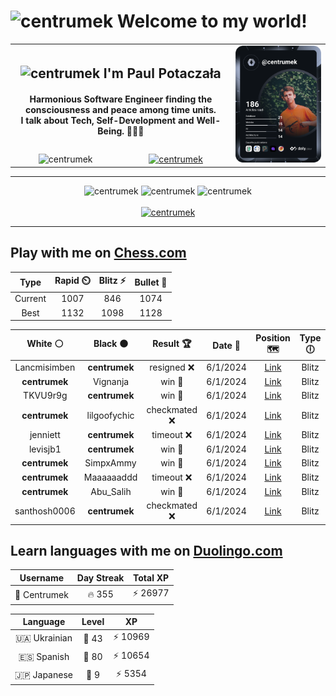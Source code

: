 <h1>
  <img
    src="https://emojis.slackmojis.com/emojis/images/1531849430/4246/blob-sunglasses.gif"
    width="30"
    alt="centrumek"
  />
  Welcome to my world!
</h1>

<table>
  <tbody>
    <tr>
      <td align="center" width="70%" colspan="2">
        <h2>
          <img
            src="https://raw.githubusercontent.com/MartinHeinz/MartinHeinz/master/wave.gif"
            width="30px"
            alt="centrumek"
          />
          I'm Paul Potaczała
        </h2>
        <h4>
          Harmonious Software Engineer finding the consciousness and peace among time units.
          <br/>
          I talk about Tech, Self-Development and Well-Being. 🌿🧘🚀
        </h4>
      </td>
      <td width="30%" rowspan="2">
        <a href="https://app.daily.dev/centrumek">
          <img
            src="./devcard.svg"
            alt="centrumek"
          />
        </a>
      </td>
    </tr>
    <tr align="center">
      <td>
        <img
          src="https://komarev.com/ghpvc/?username=centrumek&label=visitors&color=0e75b6&style=flat"
          alt="centrumek"
        >
      </td>
      <td>
        <a href="https://stackoverflow.com/users/14496012/centrumek">
          <img
            src="https://stackoverflow.com/users/flair/14496012.png?theme=dark"
            alt="centrumek"
          >
        </a>
      </td>
    </tr>
  </tbody>
</table>

---
<div align="center">
  <img 
    src="https://github-readme-stats.vercel.app/api?username=centrumek&show_icons=true&count_private=true&theme=dark&hide_border=true&hide=issues,contribs&bg_color=00000000"
    alt="centrumek"
  />
  <img
    src="https://github-readme-stats.vercel.app/api/top-langs/?username=centrumek&layout=compact&hide_border=true&theme=dark&bg_color=00000000&langs_count=6&exclude_repo=air-statistic-app"
    alt="centrumek"
  />
  <img 
    src="https://github-readme-streak-stats.herokuapp.com?user=centrumek&theme=dark&hide_border=true&background=FFFFFF00"
    alt="centrumek"
  />
  <br/>
  <br/>
  <a href="https://www.buymeacoffee.com/centrumek">
    <img
      src="https://cdn.buymeacoffee.com/buttons/v2/default-orange.png"
      height="50"
      width="210"
      alt="centrumek"
    />
  </a>
</div>

---

## Play with me on [Chess.com](https://www.chess.com/member/centrumek)

<div align="center">
<!--START_SECTION:chessStats-->
<!-- Automatically generated with https://github.com/Balastrong/chess-stats-action -->

| Type | Rapid ⏲️ | Blitz ⚡ | Bullet 🔫 |
|:---:|:---:|:---:|:---:|
| Current | 1007 | 846 | 1074 |
| Best | 1132 | 1098 | 1128 |

| White ⚪ | Black ⚫ | Result 🏆 | Date 📅 | Position 🗺️ | Type 🕕 |
|:---:|:---:|:---:|:---:|:---:|:---:|
| Lancmisimben | **centrumek** | resigned ❌ | 6/1/2024 | <a href="http://www.ee.unb.ca/cgi-bin/tervo/fen.pl?select=8/k7/P6R/4N3/7P/5KP1/8/8 b - -">Link</a> | Blitz |
| **centrumek** | Vignanja | win 🥇 | 6/1/2024 | <a href="http://www.ee.unb.ca/cgi-bin/tervo/fen.pl?select=8/6k1/1p6/pP5P/4Q2P/7K/1P3b2/5r2 b - -">Link</a> | Blitz |
| TKVU9r9g | **centrumek** | win 🥇 | 6/1/2024 | <a href="http://www.ee.unb.ca/cgi-bin/tervo/fen.pl?select=r3kb1r/2p2p2/1p1p4/pP1P4/P1P1Pp2/4nP2/3NQRP1/R5Kq w kq -">Link</a> | Blitz |
| **centrumek** | lilgoofychic | checkmated ❌ | 6/1/2024 | <a href="http://www.ee.unb.ca/cgi-bin/tervo/fen.pl?select=r6r/1pB3pK/1P2R3/4P2p/1k5P/1P6/8/6q1 w - -">Link</a> | Blitz |
| jenniett | **centrumek** | timeout ❌ | 6/1/2024 | <a href="http://www.ee.unb.ca/cgi-bin/tervo/fen.pl?select=8/8/4R3/pP6/1bK1k3/8/P7/8 b - -">Link</a> | Blitz |
| levisjb1 | **centrumek** | win 🥇 | 6/1/2024 | <a href="http://www.ee.unb.ca/cgi-bin/tervo/fen.pl?select=4k3/1p6/5p2/8/P3P3/P4KP1/2P5/2r4r w - -">Link</a> | Blitz |
| **centrumek** | SimpxAmmy | win 🥇 | 6/1/2024 | <a href="http://www.ee.unb.ca/cgi-bin/tervo/fen.pl?select=Q1kr1b1r/1pp3pp/3q1p2/1B2p3/P6P/8/1P1P1PP1/n1B2RK1 b - -">Link</a> | Blitz |
| **centrumek** | Maaaaaaddd | timeout ❌ | 6/1/2024 | <a href="http://www.ee.unb.ca/cgi-bin/tervo/fen.pl?select=8/8/8/3b4/8/4Rp1k/5K2/8 w - -">Link</a> | Blitz |
| **centrumek** | Abu_Salih | win 🥇 | 6/1/2024 | <a href="http://www.ee.unb.ca/cgi-bin/tervo/fen.pl?select=R1kr2r1/1R4pp/1pK2n2/3p4/8/2P5/P5P1/8 b - -">Link</a> | Blitz |
| santhosh0006 | **centrumek** | checkmated ❌ | 6/1/2024 | <a href="http://www.ee.unb.ca/cgi-bin/tervo/fen.pl?select=r2qkbnr/ppp2Qpp/3p4/4p3/2BnP3/2N4P/PPPP1PP1/R1B1K2R b KQkq -">Link</a> | Blitz |

<!--END_SECTION:chessStats-->
</div>

## Learn languages with me on [Duolingo.com](https://www.duolingo.com/profile/Centrumek)

<div align="center">
<!--START_SECTION:duolingoStats-->
<!-- Automatically generated with https://github.com/centrumek/duolingo-readme-stats-->

| Username | Day Streak | Total XP |
|:---:|:---:|:---:|
| 👤 Centrumek | 🔥 355 | ⚡ 26977 |

| Language | Level | XP |
|:---:|:---:|:---:|
| 🇺🇦 Ukrainian | 👑 43 | ⚡ 10969 |
| 🇪🇸 Spanish | 👑 80 | ⚡ 10654 |
| 🇯🇵 Japanese | 👑 9 | ⚡ 5354 |

<!--END_SECTION:duolingoStats-->
</div>
<!--
**centrumek/centrumek** is a ✨ _special_ ✨ repository because its `README.md` (this file) appears on your GitHub profile.

Here are some ideas to get you started:

- 🔭 I’m currently working on ...
- 🌱 I’m currently learning ...
- 👯 I’m looking to collaborate on ...
- 🤔 I’m looking for help with ...
- 💬 Ask me about ...
- 📫 How to reach me: ...
- 😄 Pronouns: ...
- ⚡ Fun fact: ...
-->
